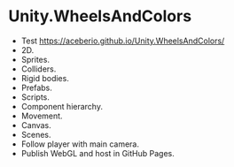 # Unity.WheelsAndColors
- Test https://aceberio.github.io/Unity.WheelsAndColors/
- 2D.
- Sprites.
- Colliders.
- Rigid bodies.
- Prefabs.
- Scripts.
- Component hierarchy.
- Movement.
- Canvas.
- Scenes.
- Follow player with main camera.
- Publish WebGL and host in GitHub Pages.